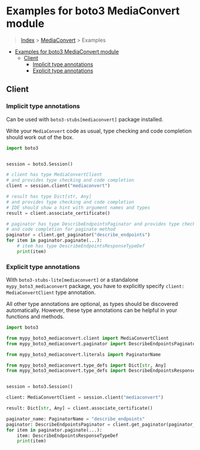 <a id="examples-for-boto3-mediaconvert-module"></a>

# Examples for boto3 MediaConvert module

> [Index](../README.md) > [MediaConvert](./README.md) > Examples

- [Examples for boto3 MediaConvert module](#examples-for-boto3-mediaconvert-module)
  - [Client](#client)
    - [Implicit type annotations](#implicit-type-annotations)
    - [Explicit type annotations](#explicit-type-annotations)

<a id="client"></a>

## Client

<a id="implicit-type-annotations"></a>

### Implicit type annotations

Can be used with `boto3-stubs[mediaconvert]` package installed.

Write your `MediaConvert` code as usual, type checking and code completion
should work out of the box.

```python
import boto3


session = boto3.Session()

# client has type MediaConvertClient
# and provides type checking and code completion
client = session.client("mediaconvert")

# result has type Dict[str, Any]
# and provides type checking and code completion
# IDE should show a hint with argument names and types
result = client.associate_certificate()

# paginator has type DescribeEndpointsPaginator and provides type checking
# and code completion for paginate method
paginator = client.get_paginator("describe_endpoints")
for item in paginator.paginate(...):
    # item has type DescribeEndpointsResponseTypeDef
    print(item)
```

<a id="explicit-type-annotations"></a>

### Explicit type annotations

With `boto3-stubs-lite[mediaconvert]` or a standalone `mypy_boto3_mediaconvert`
package, you have to explicitly specify `client: MediaConvertClient` type
annotation.

All other type annotations are optional, as types should be discovered
automatically. However, these type annotations can be helpful in your functions
and methods.

```python
import boto3

from mypy_boto3_mediaconvert.client import MediaConvertClient
from mypy_boto3_mediaconvert.paginator import DescribeEndpointsPaginator

from mypy_boto3_mediaconvert.literals import PaginatorName

from mypy_boto3_mediaconvert.type_defs import Dict[str, Any]
from mypy_boto3_mediaconvert.type_defs import DescribeEndpointsResponseTypeDef


session = boto3.Session()

client: MediaConvertClient = session.client("mediaconvert")

result: Dict[str, Any] = client.associate_certificate()

paginator_name: PaginatorName = "describe_endpoints"
paginator: DescribeEndpointsPaginator = client.get_paginator(paginator_name)
for item in paginator.paginate(...):
    item: DescribeEndpointsResponseTypeDef
    print(item)
```
